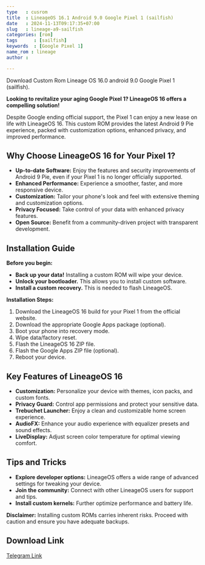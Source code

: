 ```yaml
---
type   : cusrom
title  : LineageOS 16.1 Android 9.0 Google Pixel 1 (sailfish)
date   : 2024-11-13T09:17:35+07:00
slug   : lineage-a9-sailfish
categories: [rom]
tags      : [sailfish]
keywords  : [Google Pixel 1]
name_rom : lineage
author :

---
```


Download Custom Rom Lineage OS 16.0 android 9.0 Google Pixel 1 (sailfish).

**Looking to revitalize your aging Google Pixel 1? LineageOS 16 offers a compelling solution!**

Despite Google ending official support, the Pixel 1 can enjoy a new lease on life with LineageOS 16. This custom ROM provides the latest Android 9 Pie experience, packed with customization options, enhanced privacy, and improved performance.

## Why Choose LineageOS 16 for Your Pixel 1?

* **Up-to-date Software:** Enjoy the features and security improvements of Android 9 Pie, even if your Pixel 1 is no longer officially supported.
* **Enhanced Performance:** Experience a smoother, faster, and more responsive device.
* **Customization:** Tailor your phone's look and feel with extensive theming and customization options.
* **Privacy Focused:** Take control of your data with enhanced privacy features.
* **Open Source:** Benefit from a community-driven project with transparent development.

## Installation Guide

**Before you begin:**

* **Back up your data!** Installing a custom ROM will wipe your device.
* **Unlock your bootloader.** This allows you to install custom software.
* **Install a custom recovery.** This is needed to flash LineageOS.

**Installation Steps:**

1. Download the LineageOS 16 build for your Pixel 1 from the official website.
2. Download the appropriate Google Apps package (optional).
3. Boot your phone into recovery mode.
4. Wipe data/factory reset.
5. Flash the LineageOS 16 ZIP file.
6. Flash the Google Apps ZIP file (optional).
7. Reboot your device.

## Key Features of LineageOS 16

* **Customization:** Personalize your device with themes, icon packs, and custom fonts.
* **Privacy Guard:** Control app permissions and protect your sensitive data.
* **Trebuchet Launcher:** Enjoy a clean and customizable home screen experience.
* **AudioFX:** Enhance your audio experience with equalizer presets and sound effects.
* **LiveDisplay:** Adjust screen color temperature for optimal viewing comfort.

## Tips and Tricks

* **Explore developer options:** LineageOS offers a wide range of advanced settings for tweaking your device.
* **Join the community:** Connect with other LineageOS users for support and tips.
* **Install custom kernels:** Further optimize performance and battery life.

**Disclaimer:** Installing custom ROMs carries inherent risks. Proceed with caution and ensure you have adequate backups.


## Download Link
[Telegram Link](https://t.me/wahyu6070files/1133?single)


